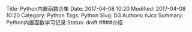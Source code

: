 Title: Python内置函数合集
Date: 2017-04-08 10:20
Modified: 2017-04-08 10:20
Category: Python
Tags: Python
Slug: D3
Authors: nJcx
Summary: Python内置函数学习记录
Status: draft
####介绍

